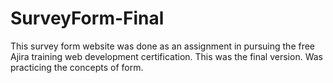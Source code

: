 # SurveyForm-Final
This survey form website was done as an assignment in pursuing the free Ajira training web development certification.
This was the final version.
Was practicing the concepts of form.
